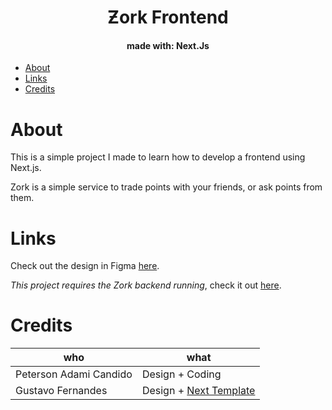 <h1 align="center">Ƶork Frontend</h1>
<h4 align="center">made with: Next.Js</h4>

- [About](#about)
- [Links](#links)
- [Credits](#credits)

# About

This is a simple project I made to learn how to develop a frontend using Next.js.

Zork is a simple service to trade points with your friends, or ask points from them.

# Links

Check out the design in Figma [here](https://www.figma.com/file/p5LW9AS3alXM9dshGBA7Zk/Zork?node-id=0%3A1).

_This project requires the Zork backend running_, check it out [here](https://github.com/wetrustinprize/zork-backend).

# Credits

| who                    | what                                                                   |
| ---------------------- | ---------------------------------------------------------------------- |
| Peterson Adami Candido | Design + Coding                                                        |
| Gustavo Fernandes      | Design + [Next Template](https://github.com/nGustavin/nextjs-template) |
